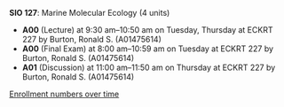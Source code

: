 **SIO 127**: Marine Molecular Ecology (4 units)

- **A00** (Lecture) at 9:30 am–10:50 am on Tuesday, Thursday at ECKRT 227 by Burton, Ronald S. (A01475614)
- **A00** (Final Exam) at 8:00 am–10:59 am on Tuesday at ECKRT 227 by Burton, Ronald S. (A01475614)
- **A01** (Discussion) at 11:00 am–11:50 am on Thursday at ECKRT 227 by Burton, Ronald S. (A01475614)

[Enrollment numbers over time](./SIO127.tsv)

